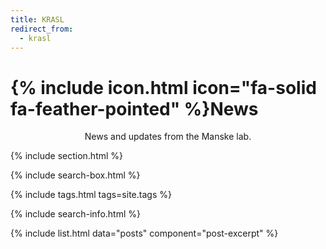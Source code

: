 ```yaml
---
title: KRASL
redirect_from:
  - krasl
---
```


# {% include icon.html icon="fa-solid fa-feather-pointed" %}News

<p style="text-align: center;">News and updates from the Manske lab.</p>

{% include section.html %}

{% include search-box.html %}

{% include tags.html tags=site.tags %}

{% include search-info.html %}

{% include list.html data="posts" component="post-excerpt" %}
